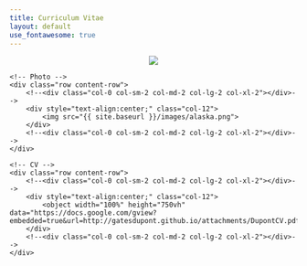 ```yaml
---
title: Curriculum Vitae
layout: default
use_fontawesome: true
---
```


<div class="row content-row">
    <div class="col-12 col-sm-12 col-md-6 col-lg-6 col-xl-6">
        <object width="100%" height="750vh" data="https://docs.google.com/gview?embedded=true&url=http://gatesdupont.github.io/attachments/DupontCV.pdf">
    </div>
    <div style="text-align:center;" class="col-12 col-sm-12 col-md-6 col-lg-6 col-xl-6">
        <img src="{{ site.baseurl }}/images/alaska.png">
    </div>
</div>


```
<!-- Photo -->
<div class="row content-row">
    <!--<div class="col-0 col-sm-2 col-md-2 col-lg-2 col-xl-2"></div>-->
    <div style="text-align:center;" class="col-12">
        <img src="{{ site.baseurl }}/images/alaska.png">
    </div>
    <!--<div class="col-0 col-sm-2 col-md-2 col-lg-2 col-xl-2"></div>-->
</div>

<!-- CV -->
<div class="row content-row">
    <!--<div class="col-0 col-sm-2 col-md-2 col-lg-2 col-xl-2"></div>-->
    <div style="text-align:center;" class="col-12">
        <object width="100%" height="750vh" data="https://docs.google.com/gview?embedded=true&url=http://gatesdupont.github.io/attachments/DupontCV.pdf">
    </div>
    <!--<div class="col-0 col-sm-2 col-md-2 col-lg-2 col-xl-2"></div>-->
</div>
```


    
